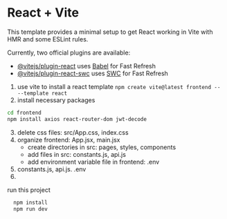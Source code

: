 # React + Vite

This template provides a minimal setup to get React working in Vite with HMR and some ESLint rules.

Currently, two official plugins are available:

- [@vitejs/plugin-react](https://github.com/vitejs/vite-plugin-react/blob/main/packages/plugin-react/README.md) uses [Babel](https://babeljs.io/) for Fast Refresh
- [@vitejs/plugin-react-swc](https://github.com/vitejs/vite-plugin-react-swc) uses [SWC](https://swc.rs/) for Fast Refresh

1. use vite to install a react template
`npm create vite@latest frontend -- --template react`
2. install necessary packages
```bash
cd frontend
npm install axios react-router-dom jwt-decode 
```
3. delete css files: src/App.css, index.css
4. organize frontend: App.jsx, main.jsx
    - create directories in src: pages, styles, components
    - add files in src: constants.js, api.js
    - add environment variable file in frontend: .env
6. constants.js, api.js. .env
7. 
run this project
```bash
  npm install
  npm run dev
```